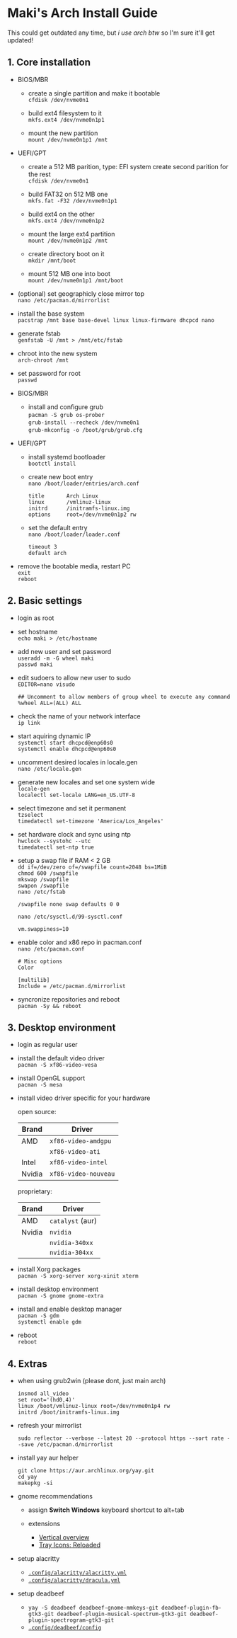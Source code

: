 # Maki's Arch Install Guide

This could get outdated any time, but _i use arch btw_ so I'm sure it'll get updated!

## 1. Core installation

-   BIOS/MBR

    -   create a single partition and make it bootable<br>
        `cfdisk /dev/nvme0n1`

    -   build ext4 filesystem to it<br>
        `mkfs.ext4 /dev/nvme0n1p1`

    -   mount the new partition<br>
        `mount /dev/nvme0n1p1 /mnt`

-   UEFI/GPT

    -   create a 512 MB parition, type: EFI system
        create second parition for the rest<br>
        `cfdisk /dev/nvme0n1`

    -   build FAT32 on 512 MB one<br>
        `mkfs.fat -F32 /dev/nvme0n1p1`

    -   build ext4 on the other<br>
        `mkfs.ext4 /dev/nvme0n1p2`

    -   mount the large ext4 partition<br>
        `mount /dev/nvme0n1p2 /mnt`

    -   create directory boot on it<br>
        `mkdir /mnt/boot`

    -   mount 512 MB one into boot<br>
        `mount /dev/nvme0n1p1 /mnt/boot`

-   (optional) set geographicly close mirror top<br>
    `nano /etc/pacman.d/mirrorlist`

-   install the base system<br>
    `pacstrap /mnt base base-devel linux linux-firmware dhcpcd nano`

-   generate fstab<br>
    `genfstab -U /mnt > /mnt/etc/fstab`

-   chroot into the new system<br>
    `arch-chroot /mnt`

-   set password for root<br>
    `passwd`

-   BIOS/MBR

    -   install and configure grub<br>
        `pacman -S grub os-prober`<br>
        `grub-install --recheck /dev/nvme0n1`<br>
        `grub-mkconfig -o /boot/grub/grub.cfg`

-   UEFI/GPT

    -   install systemd bootloader<br>
        `bootctl install`
    -   create new boot entry<br>
        `nano /boot/loader/entries/arch.conf`

        ```
        title		Arch Linux
        linux		/vmlinuz-linux
        initrd		/initramfs-linux.img
        options		root=/dev/nvme0n1p2 rw
        ```

    -   set the default entry<br>
        `nano /boot/loader/loader.conf`

        ```
        timeout 3
        default arch
        ```

-   remove the bootable media, restart PC<br>
    `exit`<br>
    `reboot`

## 2. Basic settings

-   login as root

-   set hostname<br>
    `echo maki > /etc/hostname`

-   add new user and set password<br>
    `useradd -m -G wheel maki`<br>
    `passwd maki`

-   edit sudoers to allow new user to sudo<br>
    `EDITOR=nano visudo`

    ```
    ## Uncomment to allow members of group wheel to execute any command
    %wheel ALL=(ALL) ALL
    ```

-   check the name of your network interface<br>
    `ip link`

-   start aquiring dynamic IP<br>
    `systemctl start dhcpcd@enp60s0`<br>
    `systemctl enable dhcpcd@enp60s0`

-   uncomment desired locales in locale.gen<br>
    `nano /etc/locale.gen`

-   generate new locales and set one system wide<br>
    `locale-gen`<br>
    `localectl set-locale LANG=en_US.UTF-8`

-   select timezone and set it permanent<br>
    `tzselect`<br>
    `timedatectl set-timezone 'America/Los_Angeles'`

-   set hardware clock and sync using ntp<br>
    `hwclock --systohc --utc`<br>
    `timedatectl set-ntp true`

-   setup a swap file if RAM < 2 GB<br>
    `dd if=/dev/zero of=/swapfile count=2048 bs=1MiB`<br>
    `chmod 600 /swapfile`<br>
    `mkswap /swapfile`<br>
    `swapon /swapfile`<br>
    `nano /etc/fstab`

    ```
    /swapfile none swap defaults 0 0
    ```

    `nano /etc/sysctl.d/99-sysctl.conf`

    ```
    vm.swappiness=10
    ```

-   enable color and x86 repo in pacman.conf<br>
    `nano /etc/pacman.conf`

    ```
    # Misc options
    Color

    [multilib]
    Include = /etc/pacman.d/mirrorlist
    ```

-   syncronize repositories and reboot<br>
    `pacman -Sy && reboot`

## 3. Desktop environment

-   login as regular user
-   install the default video driver<br>
    `pacman -S xf86-video-vesa`

-   install OpenGL support<br>
    `pacman -S mesa`

-   install video driver specific for your hardware

    open source:

    | Brand  | Driver               |
    | ------ | -------------------- |
    | AMD    | `xf86-video-amdgpu`  |
    |        | `xf86-video-ati`     |
    | Intel  | `xf86-video-intel`   |
    | Nvidia | `xf86-video-nouveau` |

    proprietary:

    | Brand  | Driver           |
    | ------ | ---------------- |
    | AMD    | `catalyst` (aur) |
    | Nvidia | `nvidia`         |
    |        | `nvidia-340xx`   |
    |        | `nvidia-304xx`   |

-   install Xorg packages<br>
    `pacman -S xorg-server xorg-xinit xterm`

-   install desktop environment<br>
    `pacman -S gnome gnome-extra`

-   install and enable desktop manager<br>
    `pacman -S gdm`<br>
    `systemctl enable gdm`

-   reboot<br>
    `reboot`

## 4. Extras

-   when using grub2win (please dont, just main arch)

    ```
    insmod all_video
    set root='(hd0,4)'
    linux /boot/vmlinuz-linux root=/dev/nvme0n1p4 rw
    initrd /boot/initramfs-linux.img
    ```

-   refresh your mirrorlist

    `sudo reflector --verbose --latest 20 --protocol https --sort rate --save /etc/pacman.d/mirrorlist`

-   install yay aur helper

    ```
    git clone https://aur.archlinux.org/yay.git
    cd yay
    makepkg -si
    ```

-   gnome recommendations

    -   assign **Switch Windows** keyboard shortcut to alt+tab

    -   extensions
        -   [Vertical overview](https://extensions.gnome.org/extension/4144/vertical-overview/)
        -   [Tray Icons: Reloaded](https://extensions.gnome.org/extension/2890/tray-icons-reloaded/)

-   setup alacritty

    -   [`.config/alacritty/alacritty.yml`](https://raw.githubusercontent.com/makitsune/dots/main/.config/alacritty/alacritty.yml)
    -   [`.config/alacritty/dracula.yml`](https://raw.githubusercontent.com/makitsune/dots/main/.config/alacritty/dracula.yml)

-   setup deadbeef

    -   `yay -S deadbeef deadbeef-gnome-mmkeys-git deadbeef-plugin-fb-gtk3-git deadbeef-plugin-musical-spectrum-gtk3-git deadbeef-plugin-spectrogram-gtk3-git`
    -   [`.config/deadbeef/config`](https://raw.githubusercontent.com/makitsune/dots/main/.config/deadbeef/config)
